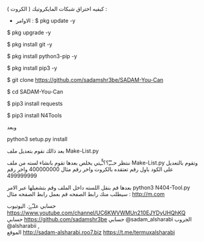 كيفيه اختراق شبكات المايكروتيك ( الكروت ) :

- الاوامر :
$ pkg update -y

$ pkg upgrade -y

$ pkg install git -y

$ pkg install python3-pip -y

$ pkg install pip3 -y

$ git clone https://github.com/sadamshr3be/SADAM-You-Can

$ cd SADAM-You-Can

$ pip3 install requests 

$ pip3 install N4Tools


وبعد

python3 setup.py install


بعد ذالك نقوم بتعديل ملف Make-List.py

ننتظر حــْـِْ؟؟ـْْـِتي يخلص 
بعدها تقوم بانشاء لسته من ملف Make-List.py وتقوم بالتعديل على الكود باول رقم تعتقده بالكروت واخر رقم مثال
400000000
واخر رقم
499999999

بعدها قم بنقل اللسته داخل الملف وقم بتشغيلها عبر الامر
python3 N404-Tool.py
سيطلب منك رابط الصفحه قم بعمل
رابط الصفحه مثال :
http://m.com


حسابي علـّۓ. اليوتيوب
https://www.youtube.com/channel/UC6KWVWMUn210EJYDyUHQhKQ
حسابي https://github.com/sadamshr3be
حسابي @sadam_alsharabi
الجروب @alsharabii ,   
الموقع http://sadam-alsharabi.roo7.biz
https://t.me/termuxalsharabi
